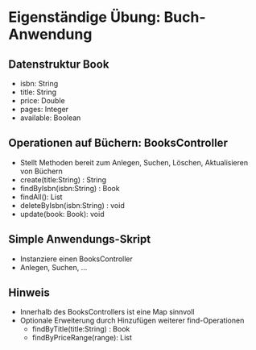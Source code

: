 # Eigenständige Übung: Buch-Anwendung

## Datenstruktur Book

* isbn: String
* title: String
* price: Double
* pages: Integer
* available: Boolean

## Operationen auf Büchern: BooksController

* Stellt Methoden bereit zum Anlegen, Suchen, Löschen, Aktualisieren von Büchern
* create(title:String) : String
* findByIsbn(isbn:String) : Book
* findAll(): List
* deleteByIsbn(isbn:String) : void
* update(book: Book): void

## Simple Anwendungs-Skript

* Instanziere einen BooksController
* Anlegen, Suchen, ...

## Hinweis

* Innerhalb des BooksControllers ist eine Map sinnvoll
* Optionale Erweiterung durch Hinzufügen weiterer find-Operationen
  * findByTitle(title:String) : Book
  * findByPriceRange(range): List  